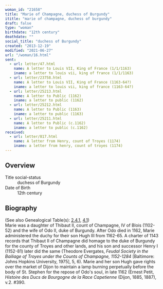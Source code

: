 ```yaml
---
woman_id: "21658"
title: "Marie of Champagne, duchess of Burgundy"
ititle: "marie of champagne, duchess of burgundy"
draft: false
type: "woman"
birthdate: "12th century"
deathdate: ""
social_title: "duchess of Burgundy"
created: "2013-12-19"
modified: "2021-06-27"
url: "/woman/16.html"
sent:
  - url: letter/47.html
    name: A letter to Louis VII, King of France (1/1/1163)
    iname: a letter to louis vii, king of france (1/1/1163)
  - url: letter/23758.html
    name: A letter to Louis VII, King of France (1163-64?)
    iname: a letter to louis vii, king of france (1163-64?)
  - url: letter/25213.html
    name: A letter to Public (1162)
    iname: a letter to public (1162)
  - url: letter/25212.html
    name: A letter to Public (1163)
    iname: a letter to public (1163)
  - url: letter/25211.html
    name: A letter to Public (c.1162)
    iname: a letter to public (c.1162)
received:
  - url: letter/817.html
    name: A letter from Henry, count of Troyes (1174)
    iname: a letter from henry, count of troyes (1174)
---
```

<h2 class="mt-4">Overview</h2><dt>Title social-status</dt><dd>duchess of Burgundy</dd><dt>Date of Birth</dt><dd>12th century</dd><h2 class="mt-4">Biography</h2><p>(See also Genealogical Table(s): <a href="/content/genealogy-henryfrance#n25266">2.4.1</a>, <a href="/content/genealogy-adelaide#n25266">4.1</a>)<br>Marie was a daughter of Thibaut II, count of Champagne, IV of Blois (1102-52) and the wife of Odo II, duke of Burgundy. After Odo died in 1162, Marie administered the duchy for their son Hugh III from 1162-65. A charter of 1143 records that Thibaut II of Champagne did homage to the duke of Burgundy for the county of Troyes and other lands, and his son and successor Henry I (1152-81) later did the same (Theodore Evergates,<em> Feudal Society in the Bailiage of Troyes under the Counts of Champagne, 1152-1284</em> [Baltimore: Johns Hopkins University, 1975], 5, 6). Marie and her son Hugh gave rights over the market of Dijon to maintain a lamp burning perpetually before the body of St. Stephen for the repose of Odo's soul, in late 1162 (Ernest Petit, <em>Histoire des Ducs de Bourgogne de la Race Capetienne</em> (Dijon, 1885, 1887), v.2. #390.</p>